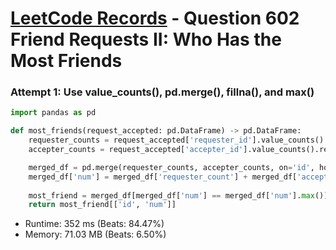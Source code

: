 # [LeetCode Records](../../README.md) - Question 602 Friend Requests II: Who Has the Most Friends

### Attempt 1: Use value_counts(), pd.merge(), fillna(), and max()
```py
import pandas as pd

def most_friends(request_accepted: pd.DataFrame) -> pd.DataFrame:
    requester_counts = request_accepted['requester_id'].value_counts().reset_index().rename(columns={'requester_id': 'id', 'count': 'requester_count'})
    accepter_counts = request_accepted['accepter_id'].value_counts().reset_index().rename(columns={'accepter_id': 'id', 'count': 'accepter_count'})

    merged_df = pd.merge(requester_counts, accepter_counts, on='id', how='outer').fillna(0)
    merged_df['num'] = merged_df['requester_count'] + merged_df['accepter_count']
    
    most_friend = merged_df[merged_df['num'] == merged_df['num'].max()]
    return most_friend[['id', 'num']]
```
- Runtime: 352 ms (Beats: 84.47%)
- Memory: 71.03 MB (Beats: 6.50%)

<br>
